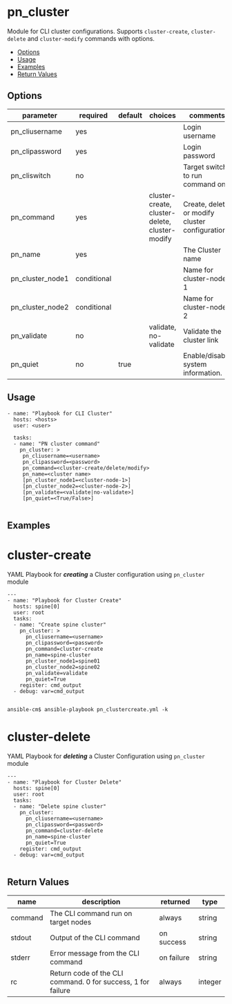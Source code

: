 # pn_cluster

Module for CLI cluster configurations. Supports `cluster-create`, `cluster-delete` and `cluster-modify` commands with options. 

 - [Options](#options)
 - [Usage](#usage)
 - [Examples](#examples)
 - [Return Values](#return-values)

## Options
| parameter       | required       | default      |choices       |comments                                                    |
|-----------------|----------------|--------------|--------------|------------------------------------------------------------|
|pn_cliusername   | yes            |              |              | Login username                                             |
|pn_clipassword   | yes            |              |              | Login password                                             |
|pn_cliswitch     | no             |              |              | Target switch to run command on.
|pn_command       | yes            |              | cluster-create, cluster-delete, cluster-modify | Create, delete or modify cluster configuration|
|pn_name          | yes            |              |              | The Cluster name                                              |
|pn_cluster_node1 | conditional    |              |              | Name for cluster-node-1              |
|pn_cluster_node2 | conditional    |              |              | Name for cluster-node-2     |
|pn_validate      | no             |              |validate, no-validate | Validate the cluster link                            |
|pn_quiet         | no             | true         |              | Enable/disable system information.                           |


## Usage

```
- name: "Playbook for CLI Cluster"
  hosts: <hosts>
  user: <user>
  
  tasks:
  - name: "PN cluster command"
    pn_cluster: > 
     pn_cliusername=<username> 
     pn_clipassword=<password>
     pn_command=<cluster-create/delete/modify> 
     pn_name=<cluster name>  
     [pn_cluster_node1=<cluster-node-1>] 
     [pn_cluster_node2=<cluster-node-2>] 
     [pn_validate=<validate|no-validate>] 
     [pn_quiet=<True/False>]
  
```

## Examples

# cluster-create
YAML Playbook for **_creating_** a Cluster configuration using `pn_cluster` module

```
---
- name: "Playbook for Cluster Create"
  hosts: spine[0]
  user: root
  tasks:
  - name: "Create spine cluster"
    pn_cluster: >
      pn_cliusername=<username> 
      pn_clipassword=<password>
      pn_command=cluster-create 
      pn_name=spine-cluster 
      pn_cluster_node1=spine01 
      pn_cluster_node2=spine02 
      pn_validate=validate 
      pn_quiet=True
    register: cmd_output
  - debug: var=cmd_output
  
```
```
ansible-cm$ ansible-playbook pn_clustercreate.yml -k
```
# cluster-delete
YAML Playbook for **_deleting_** a Cluster Configuration using `pn_cluster` module

```
---
- name: "Playbook for Cluster Delete"
  hosts: spine[0]
  user: root
  tasks:
  - name: "Delete spine cluster"
    pn_cluster:
      pn_cliusername=<username> 
      pn_clipassword=<password>
      pn_command=cluster-delete 
      pn_name=spine-cluster 
      pn_quiet=True
    register: cmd_output
  - debug: var=cmd_output
  
```
## Return Values
| name | description | returned | type |
|--------|------------|----------|---------|
| command | The CLI command run on target nodes| always | string |
| stdout | Output of the CLI command | on success | string |
| stderr | Error message from the CLI command | on failure | string |
| rc | Return code of the CLI command. 0 for success, 1 for failure | always | integer | 
